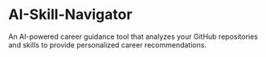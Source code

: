 # AI-Skill-Navigator
An AI-powered career guidance tool that analyzes your GitHub repositories and skills to provide personalized career recommendations.
